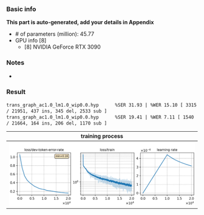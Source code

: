 ### Basic info

**This part is auto-generated, add your details in Appendix**

* \# of parameters (million): 45.77
* GPU info \[8\]
  * \[8\] NVIDIA GeForce RTX 3090

### Notes

* 

### Result
```
trans_graph_ac1.0_lm1.0_wip0.0.hyp      %SER 31.93 | %WER 15.10 [ 3315 / 21951, 437 ins, 345 del, 2533 sub ]
trans_graph_ac1.0_lm1.0_wip0.0.hyp      %SER 19.41 | %WER 7.11 [ 1540 / 21664, 164 ins, 206 del, 1170 sub ]
```

|     training process    |
|:-----------------------:|
|![tb-plot](./monitor.png)|
